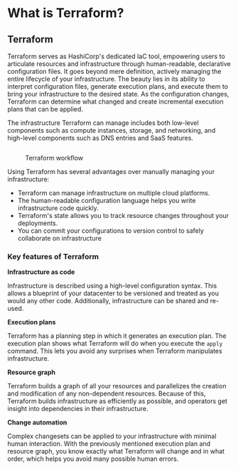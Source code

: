 # What is Terraform?

## Terraform

&#x20;Terraform serves as HashiCorp's dedicated IaC tool, empowering users to articulate resources and infrastructure through human-readable, declarative configuration files. It goes beyond mere definition, actively managing the entire lifecycle of your infrastructure. The beauty lies in its ability to interpret configuration files, generate execution plans, and execute them to bring your infrastructure to the desired state. As the configuration changes, Terraform can determine what changed and create incremental execution plans that can be applied.

The infrastructure Terraform can manage includes both low-level components such as compute instances, storage, and networking, and high-level components such as DNS entries and SaaS features.

<figure><img src="../.gitbook/assets/terraform workflow.avif" alt=""><figcaption><p>Terraform workflow</p></figcaption></figure>

Using Terraform has several advantages over manually managing your infrastructure:

* Terraform can manage infrastructure on multiple cloud platforms.
* The human-readable configuration language helps you write infrastructure code quickly.
* Terraform's state allows you to track resource changes throughout your deployments.
* You can commit your configurations to version control to safely collaborate on infrastructure



### Key features of Terraform

**Infrastructure as code**

Infrastructure is described using a high-level configuration syntax. This allows a blueprint of your datacenter to be versioned and treated as you would any other code. Additionally, infrastructure can be shared and re-used.

**Execution plans**

Terraform has a planning step in which it generates an execution plan. The execution plan shows what Terraform will do when you execute the `apply` command. This lets you avoid any surprises when Terraform manipulates infrastructure.

**Resource graph**

Terraform builds a graph of all your resources and parallelizes the creation and modification of any non-dependent resources. Because of this, Terraform builds infrastructure as efficiently as possible, and operators get insight into dependencies in their infrastructure.

**Change automation**

Complex changesets can be applied to your infrastructure with minimal human interaction. With the previously mentioned execution plan and resource graph, you know exactly what Terraform will change and in what order, which helps you avoid many possible human errors.

##


